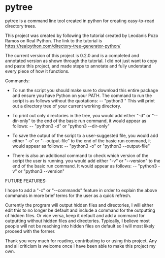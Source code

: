 # pytree
pytree is a command line tool created in python for creating easy-to-read directory trees.

This project was created by following the tutorial created by Leodanis Pozo Ramos on Real Python.
The link to the tutorial is https://realpython.com/directory-tree-generator-python/

The current version of this project is 0.2.0 and is a completed and annotated version as shown through the tutorial.
I did not just want to copy and paste this project, and made steps to annotate and fully understand every piece 
of how it functions.

Commands:

  - To run the script you should make sure to download this entire package and ensure you have Python on your PATH. 
      The command to run the script is as follows without the quotations:
        -- "python3 <PATH to tree.py>"
      This will print out a directory tree of your current working directory. 
  
  - To print out only directories in the tree, you would add either "-d" or "--dir-only" to the end of the basic run command,
      it would appear as follows:
        -- "python3 <PATH to tree.py> -d" or "python3 <PATH to tree.py> --dir-only"
  
  - To save the output of the script to a user-suggested file, you would add either "-o" or "--output-file" to the end of the basic run command,
      it would appear as follows:
        -- "python3 <PATH to tree.py> -o" or "python3 <PATH to tree.py> --output-file"

  - There is also an additional command to check which version of the script the user is running. you would add either "-v" or "--version" to the end of
      the basic run command. It would appear as follows:
        -- "python3 <PATH to tree.py> -v" or "python3 <PATH to tree.py> --version"
  
  
  FUTURE FEATURES:

  I hope to add a "-c" or "--commands" feature in order to explain the above commands in more brief terms for the user as a quick refresh.
  
  Currently the program will output hidden files and directories, I will either edit this to no longer be default and include a command for the outputting of hidden files. Or vice versa, keep it default and add a command for outputting without hidden files and directories. Typically, I believe most people will not be reaching into hidden files on default so I will most likely proceed with the former.
  
  
  Thank you very much for reading, contributing to or using this project. 
  Any and all criticism is welcome once I have been able to make this project my own.
